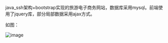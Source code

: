 java_ssh架构+bootstrap实现的旅游电子商务网站，数据库采用mysql。前端使用了jquery库，部分局部数据采用ajax方式。

如图：

![image](https://github.com/jlygit/some_personal_project/blob/master/ui_show/lvec.png)
